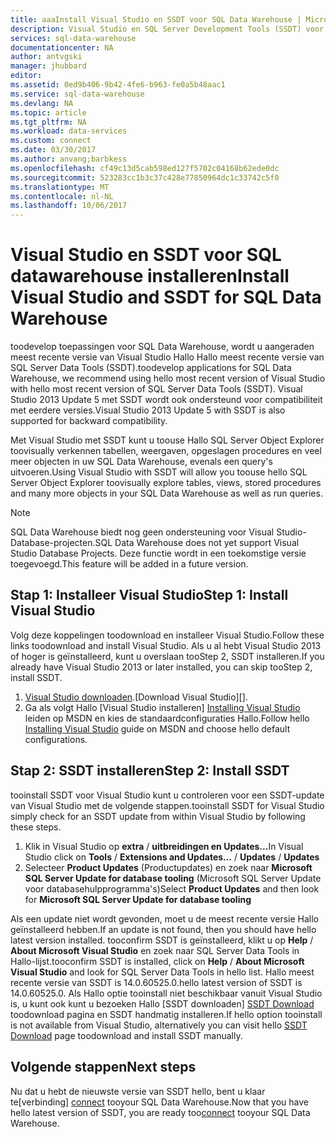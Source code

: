 ```yaml
---
title: aaaInstall Visual Studio en SSDT voor SQL Data Warehouse | Microsoft Docs
description: Visual Studio en SQL Server Development Tools (SSDT) voor Azure SQL Data Warehouse installeren
services: sql-data-warehouse
documentationcenter: NA
author: antvgski
manager: jhubbard
editor: 
ms.assetid: 0ed9b406-9b42-4fe6-b963-fe0a5b48aac1
ms.service: sql-data-warehouse
ms.devlang: NA
ms.topic: article
ms.tgt_pltfrm: NA
ms.workload: data-services
ms.custom: connect
ms.date: 03/30/2017
ms.author: anvang;barbkess
ms.openlocfilehash: cf49c13d5cab598ed127f5702c04168b62ede0dc
ms.sourcegitcommit: 523283cc1b3c37c428e77850964dc1c33742c5f0
ms.translationtype: MT
ms.contentlocale: nl-NL
ms.lasthandoff: 10/06/2017
---
```

# <a name="install-visual-studio-and-ssdt-for-sql-data-warehouse"></a><span data-ttu-id="9d907-103">Visual Studio en SSDT voor SQL datawarehouse installeren</span><span class="sxs-lookup"><span data-stu-id="9d907-103">Install Visual Studio and SSDT for SQL Data Warehouse</span></span>
<span data-ttu-id="9d907-104">toodevelop toepassingen voor SQL Data Warehouse, wordt u aangeraden meest recente versie van Visual Studio Hallo Hallo meest recente versie van SQL Server Data Tools (SSDT).</span><span class="sxs-lookup"><span data-stu-id="9d907-104">toodevelop applications for SQL Data Warehouse, we recommend using hello most recent version of Visual Studio with hello most recent version of SQL Server Data Tools (SSDT).</span></span>  <span data-ttu-id="9d907-105">Visual Studio 2013 Update 5 met SSDT wordt ook ondersteund voor compatibiliteit met eerdere versies.</span><span class="sxs-lookup"><span data-stu-id="9d907-105">Visual Studio 2013 Update 5 with SSDT is also supported for backward compatibility.</span></span>  

<span data-ttu-id="9d907-106">Met Visual Studio met SSDT kunt u toouse Hallo SQL Server Object Explorer toovisually verkennen tabellen, weergaven, opgeslagen procedures en veel meer objecten in uw SQL Data Warehouse, evenals een query's uitvoeren.</span><span class="sxs-lookup"><span data-stu-id="9d907-106">Using Visual Studio with SSDT will allow you toouse hello SQL Server Object Explorer toovisually explore tables, views, stored procedures and many more objects in your SQL Data Warehouse as well as run queries.</span></span>

> [!NOTE]
> <span data-ttu-id="9d907-107">SQL Data Warehouse biedt nog geen ondersteuning voor Visual Studio-Database-projecten.</span><span class="sxs-lookup"><span data-stu-id="9d907-107">SQL Data Warehouse does not yet support Visual Studio Database Projects.</span></span>  <span data-ttu-id="9d907-108">Deze functie wordt in een toekomstige versie toegevoegd.</span><span class="sxs-lookup"><span data-stu-id="9d907-108">This feature will be added in a future version.</span></span>
> 
> 

## <a name="step-1-install-visual-studio"></a><span data-ttu-id="9d907-109">Stap 1: Installeer Visual Studio</span><span class="sxs-lookup"><span data-stu-id="9d907-109">Step 1: Install Visual Studio</span></span>
<span data-ttu-id="9d907-110">Volg deze koppelingen toodownload en installeer Visual Studio.</span><span class="sxs-lookup"><span data-stu-id="9d907-110">Follow these links toodownload and install Visual Studio.</span></span> <span data-ttu-id="9d907-111">Als u al hebt Visual Studio 2013 of hoger is geïnstalleerd, kunt u overslaan tooStep 2, SSDT installeren.</span><span class="sxs-lookup"><span data-stu-id="9d907-111">If you already have Visual Studio 2013 or later installed, you can skip tooStep 2, install SSDT.</span></span>

1. <span data-ttu-id="9d907-112">[Visual Studio downloaden][].</span><span class="sxs-lookup"><span data-stu-id="9d907-112">[Download Visual Studio][].</span></span>
2. <span data-ttu-id="9d907-113">Ga als volgt Hallo [Visual Studio installeren] [ Installing Visual Studio] leiden op MSDN en kies de standaardconfiguraties Hallo.</span><span class="sxs-lookup"><span data-stu-id="9d907-113">Follow hello [Installing Visual Studio][Installing Visual Studio] guide on MSDN and choose hello default configurations.</span></span>

## <a name="step-2-install-ssdt"></a><span data-ttu-id="9d907-114">Stap 2: SSDT installeren</span><span class="sxs-lookup"><span data-stu-id="9d907-114">Step 2: Install SSDT</span></span>
<span data-ttu-id="9d907-115">tooinstall SSDT voor Visual Studio kunt u controleren voor een SSDT-update van Visual Studio met de volgende stappen.</span><span class="sxs-lookup"><span data-stu-id="9d907-115">tooinstall SSDT for Visual Studio simply check for an SSDT update from within Visual Studio by following these steps.</span></span>

1. <span data-ttu-id="9d907-116">Klik in Visual Studio op **extra** / **uitbreidingen en Updates...**</span><span class="sxs-lookup"><span data-stu-id="9d907-116">In Visual Studio click on **Tools** / **Extensions and Updates…**</span></span><span data-ttu-id="9d907-117"> / **Updates**</span><span class="sxs-lookup"><span data-stu-id="9d907-117"> / **Updates**</span></span>
2. <span data-ttu-id="9d907-118">Selecteer **Product Updates** (Productupdates) en zoek naar **Microsoft SQL Server Update for database tooling** (Microsoft SQL Server Update voor databasehulpprogramma's)</span><span class="sxs-lookup"><span data-stu-id="9d907-118">Select **Product Updates** and then look for **Microsoft SQL Server Update for database tooling**</span></span>

<span data-ttu-id="9d907-119">Als een update niet wordt gevonden, moet u de meest recente versie Hallo geïnstalleerd hebben.</span><span class="sxs-lookup"><span data-stu-id="9d907-119">If an update is not found, then you should have hello latest version installed.</span></span>  <span data-ttu-id="9d907-120">tooconfirm SSDT is geïnstalleerd, klikt u op **Help** / **About Microsoft Visual Studio** en zoek naar SQL Server Data Tools in Hallo-lijst.</span><span class="sxs-lookup"><span data-stu-id="9d907-120">tooconfirm SSDT is installed, click on **Help** / **About Microsoft Visual Studio** and look for SQL Server Data Tools in hello list.</span></span>  <span data-ttu-id="9d907-121">Hallo meest recente versie van SSDT is 14.0.60525.0.</span><span class="sxs-lookup"><span data-stu-id="9d907-121">hello latest version of SSDT is 14.0.60525.0.</span></span>  <span data-ttu-id="9d907-122">Als Hallo optie tooinstall niet beschikbaar vanuit Visual Studio is, u kunt ook kunt u bezoeken Hallo [SSDT downloaden] [ SSDT Download] toodownload pagina en SSDT handmatig installeren.</span><span class="sxs-lookup"><span data-stu-id="9d907-122">If hello option tooinstall is not available from Visual Studio, alternatively you can visit hello [SSDT Download][SSDT Download] page toodownload and install SSDT manually.</span></span>

## <a name="next-steps"></a><span data-ttu-id="9d907-123">Volgende stappen</span><span class="sxs-lookup"><span data-stu-id="9d907-123">Next steps</span></span>
<span data-ttu-id="9d907-124">Nu dat u hebt de nieuwste versie van SSDT hello, bent u klaar te[verbinding] [ connect] tooyour SQL Data Warehouse.</span><span class="sxs-lookup"><span data-stu-id="9d907-124">Now that you have hello latest version of SSDT, you are ready too[connect][connect] tooyour SQL Data Warehouse.</span></span>

<!--Anchors-->

<!--Image references-->

<!--Articles-->
[connect]: ./sql-data-warehouse-query-visual-studio.md

<!--Other-->
[Visual Studio downloaden]: https://www.visualstudio.com/downloads/
[Installing Visual Studio]: https://msdn.microsoft.com/library/e2h7fzkw.aspx
[SSDT Download]: https://msdn.microsoft.com/library/mt204009.aspx
